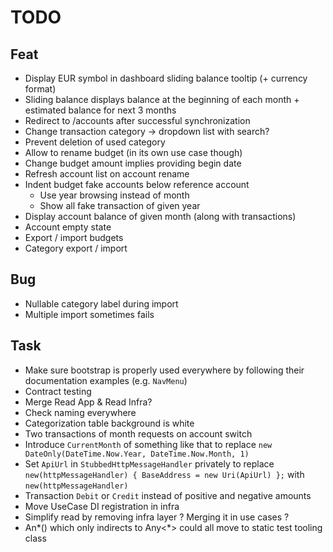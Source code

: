 # TODO

## Feat

- Display EUR symbol in dashboard sliding balance tooltip (+ currency format)
- Sliding balance displays balance at the beginning of each month + estimated balance for next 3 months
- Redirect to /accounts after successful synchronization
- Change transaction category -> dropdown list with search?
- Prevent deletion of used category
- Allow to rename budget (in its own use case though)
- Change budget amount implies providing begin date
- Refresh account list on account rename
- Indent budget fake accounts below reference account
    - Use year browsing instead of month
    - Show all fake transaction of given year
- Display account balance of given month (along with transactions)
- Account empty state
- Export / import budgets
- Category export / import

## Bug

- Nullable category label during import
- Multiple import sometimes fails

## Task

- Make sure bootstrap is properly used everywhere by following their documentation examples (e.g. `NavMenu`) 
- Contract testing
- Merge Read App & Read Infra?
- Check naming everywhere
- Categorization table background is white
- Two transactions of month requests on account switch
- Introduce `CurrentMonth` of something like that to replace `new DateOnly(DateTime.Now.Year, DateTime.Now.Month, 1)`
- Set `ApiUrl` in `StubbedHttpMessageHandler` privately to replace
  `new(httpMessageHandler) { BaseAddress = new Uri(ApiUrl) };` with `new(httpMessageHandler)`
- Transaction `Debit` or `Credit` instead of positive and negative amounts
- Move UseCase DI registration in infra
- Simplify read by removing infra layer ? Merging it in use cases ?
- An*() which only indirects to Any<*> could all move to static test tooling class 